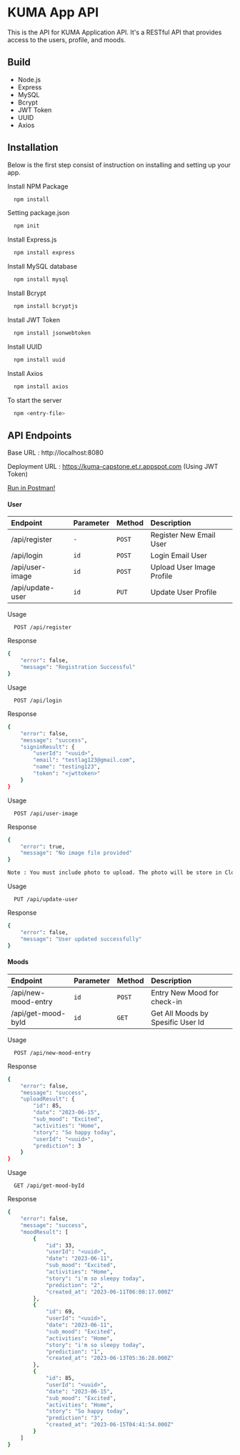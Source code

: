 # KUMA App API
This is the API for KUMA Application API. It's a RESTful API that provides access to the users, profile, and moods.

## Build
- Node.js
- Express
- MySQL
- Bcrypt
- JWT Token
- UUID
- Axios

## Installation

Below is the first step consist of instruction on installing and setting up your app.

Install NPM Package
```bash
  npm install 
```
Setting package.json
```bash
  npm init
```
Install Express.js 
```bash
  npm install express
```
Install MySQL database
```bash
  npm install mysql
```
Install Bcrypt
```bash
  npm install bcryptjs
```
Install JWT Token
```bash
  npm install jsonwebtoken
```
Install UUID
```bash
  npm install uuid
```
Install Axios
```bash
  npm install axios
```
To start the server
```bash
  npm <entry-file>
```


## API Endpoints

Base URL : http://localhost:8080

Deployment URL : https://kuma-capstone.et.r.appspot.com (Using JWT Token)

[Run in Postman!](https://www.postman.com/altimetry-geoscientist-69553498/workspace/kuma-capstone/collection/26515902-72094dbb-37ca-484b-a6d9-a9167232659f)

#### User 

| Endpoint | Parameter | Method    | Description                |
| :--------|:-------- | :------- | :------------------------- |
| /api/register |`-` | `POST` | Register New Email User |
| /api/login|`id`| `POST` | Login Email User  |
| /api/user-image|`id`      | `POST` | Upload User Image Profile |
| /api/update-user|`id`| `PUT` | Update User Profile |

Usage
```http
  POST /api/register
```
Response
```bash
{
    "error": false,
    "message": "Registration Successful"
}
```
Usage
```http
  POST /api/login
```
Response
```bash
{
    "error": false,
    "message": "success",
    "signinResult": {
        "userId": "<uuid>",
        "email": "testlag123@gmail.com",
        "name": "testing123",
        "token": "<jwttoken>"
    }
}
```
Usage
```http
  POST /api/user-image
```
Response
```bash
{
    "error": true,
    "message": "No image file provided"
} 

Note : You must include photo to upload. The photo will be store in Cloud Storage Bucket
```
Usage
```http
  PUT /api/update-user
```
Response
```bash
{
    "error": false,
    "message": "User updated successfully"
}
```


#### Moods
| Endpoint | Parameter | Method    | Description                |
| :--------|:-------- | :------- | :------------------------- |
| /api/new-mood-entry |`id` | `POST` | Entry New Mood for check-in|
| /api/get-mood-byId |`id`| `GET` | Get All Moods by Spesific User Id |

Usage
```http
  POST /api/new-mood-entry
```
Response
```bash
{
    "error": false,
    "message": "success",
    "uploadResult": {
        "id": 85,
        "date": "2023-06-15",
        "sub_mood": "Excited",
        "activities": "Home",
        "story": "So happy today",
        "userId": "<uuid>",
        "prediction": 3
    }
}
```
Usage
```http
  GET /api/get-mood-byId
```
Response
```bash
{
    "error": false,
    "message": "success",
    "moodResult": [
        {
            "id": 33,
            "userId": "<uuid>",
            "date": "2023-06-11",
            "sub_mood": "Excited",
            "activities": "Home",
            "story": "i'm so sleepy today",
            "prediction": "2",
            "created_at": "2023-06-11T06:08:17.000Z"
        },
        {
            "id": 69,
            "userId": "<uuid>",
            "date": "2023-06-11",
            "sub_mood": "Excited",
            "activities": "Home",
            "story": "i'm so sleepy today",
            "prediction": "1",
            "created_at": "2023-06-13T05:36:28.000Z"
        },
        {
            "id": 85,
            "userId": "<uuid>",
            "date": "2023-06-15",
            "sub_mood": "Excited",
            "activities": "Home",
            "story": "So happy today",
            "prediction": "3",
            "created_at": "2023-06-15T04:41:54.000Z"
        }
    ]
}
```
